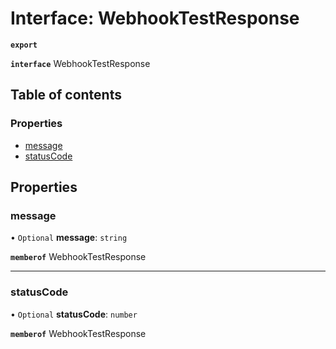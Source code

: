 # Interface: WebhookTestResponse

**`export`**

**`interface`** WebhookTestResponse

## Table of contents

### Properties

- [message](WebhookTestResponse.md#message)
- [statusCode](WebhookTestResponse.md#statuscode)

## Properties

### message

• `Optional` **message**: `string`

**`memberof`** WebhookTestResponse

___

### statusCode

• `Optional` **statusCode**: `number`

**`memberof`** WebhookTestResponse

